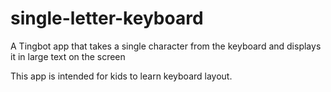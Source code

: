 # single-letter-keyboard
A Tingbot app that takes a single character from the keyboard and displays it in large text on the screen

This app is intended for kids to learn keyboard layout.

